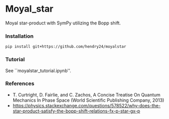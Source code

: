 # Moyal_star
Moyal star-product with SymPy utilizing the Bopp shift.

### Installation

```
pip install git+https://github.com/hendry24/moyalstar
```

### Tutorial

See ``moyalstar_tutorial.ipynb''.

### References

- T. Curtright, D. Fairlie, and C. Zachos, A Concise Treatise On Quantum Mechanics In Phase Space (World Scientific Publishing Company, 2013)    
- https://physics.stackexchange.com/questions/578522/why-does-the-star-product-satisfy-the-bopp-shift-relations-fx-p-star-gx-p
